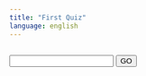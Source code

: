 ```yaml
---
title: "First Quiz"
language: english
---
```

<quiz>
    <h3 id="quiz_instruction"></h3>
    <h2 id="quiz_question"></h2>
    <div id="answer_type_text_input">
        <input type="text" autocomplete="off" autocorrect="off" dir="ltr" id="quiz_answer_text" maxlength="64" name="quiz_answer_text" placeholder="" spellcheck="false" title="Answer" value="">
        <button id="quiz_evaluate_button_answer_text" class="quiz_button">GO</button>
    </div>
    <div id="answer_type_single_choice">
        <ul id="quiz_answers_ul" class="quiz_answers">
        </ul>
    </div>
    <div id="quiz_evaluation"></div>
    <div id="quiz_evaluation_correct_answers" class="quiz_evaluation_correct"></div>
    <div id="quiz_evaluation_wrong_answers" class="quiz_evaluation_wrong"></div>
    <div id="quiz_next_button"></div>
</quiz>

<script language="javascript" src="/assets/js/quiz_data.js"></script>